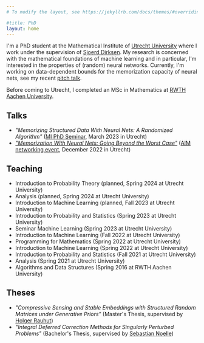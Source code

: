 ```yaml
---
# To modify the layout, see https://jekyllrb.com/docs/themes/#overriding-theme-defaults

#title: PhD
layout: home
---
```


I'm a PhD student at the Mathematical Institute of [Utrecht University][UU] where I work under the supervision of [Sjoerd Dirksen][Sjoerd Dirksen]. My research is concerned with the mathematical foundations of machine learning and in particular, I'm interested in the properties of (random) neural networks. Currently, I'm working on data-dependent bounds for the memorization capacity of neural nets, see my recent [pitch talk](files/2022-12_aim.pdf).

Before coming to Utrecht, I completed an MSc in Mathematics at [RWTH Aachen University][RWTH].


## Talks

- *"Memorizing Structured Data With Neural Nets: A Randomized Algorithm"* ([MI PhD Seminar][UU MI PhD Seminar], March 2023 in Utrecht)
- [*"Memorization With Neural Nets: Going Beyond the Worst Case"*](files/2022-12_aim.pdf) ([AIM networking event][AIM], December 2022 in Utrecht)


## Teaching

- Introduction to Probability Theory (planned, Spring 2024 at Utrecht University)
- Analysis (planned, Spring 2024 at Utrecht University)
- Introduction to Machine Learning (planned, Fall 2023 at Utrecht University)
- Introduction to Probability and Statistics (Spring 2023 at Utrecht University)
- Seminar Machine Learning (Spring 2023 at Utrecht University)
- Introduction to Machine Learning (Fall 2022 at Utrecht University)
- Programming for Mathematics (Spring 2022 at Utrecht University)
- Introduction to Machine Learning (Spring 2022 at Utrecht University)
- Introduction to Probability and Statistics (Fall 2021 at Utrecht University)
- Analysis (Spring 2021 at Utrecht University)
- Algorithms and Data Structures (Spring 2016 at RWTH Aachen University)


## Theses

- *"Compressive Sensing and Stable Embeddings with Structured Random Matrices under Generative Priors"* (Master's Thesis, supervised by [Holger Rauhut][Holger Rauhut])
- *"Integral Deferred Correction Methods for Singularly Perturbed Problems"* (Bachelor's Thesis, supervised by [Sebastian Noelle][Sebastian Noelle])



[UU]: https://www.uu.nl/
[RWTH]: https://www.rwth-aachen.de/

[AIM]: https://aimath.nl/
[UU MI PhD Seminar]: https://sites.google.com/view/marcurcoiranzo/seminars/mi-utrecht-phd-seminar

[Sjoerd Dirksen]: https://www.uu.nl/medewerkers/SDirksen
[Holger Rauhut]: https://www.mathc.rwth-aachen.de/en/~rauhut/home
[Sebastian Noelle]: https://www.igpm.rwth-aachen.de/team/noelle
